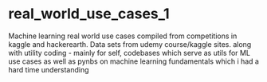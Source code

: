 # real_world_use_cases_1
Machine learning real world use cases
compiled from competitions in kaggle and hackerearth. Data sets from udemy course/kaggle sites.
along with utility coding - mainly for self, codebases which serve as utils for ML use cases 
as well as pynbs on machine learning fundamentals which i had a hard time understanding

